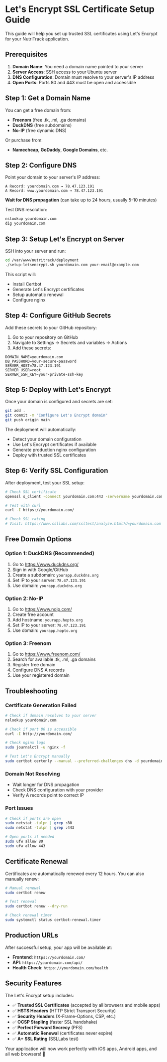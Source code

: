 # Let's Encrypt SSL Certificate Setup Guide

This guide will help you set up trusted SSL certificates using Let's Encrypt for your NutriTrack application.

## Prerequisites

1. **Domain Name**: You need a domain name pointed to your server
2. **Server Access**: SSH access to your Ubuntu server
3. **DNS Configuration**: Domain must resolve to your server's IP address
4. **Open Ports**: Ports 80 and 443 must be open and accessible

## Step 1: Get a Domain Name

You can get a free domain from:
- **Freenom** (free .tk, .ml, .ga domains)
- **DuckDNS** (free subdomains)
- **No-IP** (free dynamic DNS)

Or purchase from:
- **Namecheap**, **GoDaddy**, **Google Domains**, etc.

## Step 2: Configure DNS

Point your domain to your server's IP address:

```
A Record: yourdomain.com → 78.47.123.191
A Record: www.yourdomain.com → 78.47.123.191
```

**Wait for DNS propagation** (can take up to 24 hours, usually 5-10 minutes)

Test DNS resolution:
```bash
nslookup yourdomain.com
dig yourdomain.com
```

## Step 3: Setup Let's Encrypt on Server

SSH into your server and run:

```bash
cd /var/www/nutritrack/deployment
./setup-letsencrypt.sh yourdomain.com your-email@example.com
```

This script will:
- Install Certbot
- Generate Let's Encrypt certificates
- Setup automatic renewal
- Configure nginx

## Step 4: Configure GitHub Secrets

Add these secrets to your GitHub repository:

1. Go to your repository on GitHub
2. Navigate to Settings → Secrets and variables → Actions
3. Add these secrets:

```
DOMAIN_NAME=yourdomain.com
DB_PASSWORD=your-secure-password
SERVER_HOST=78.47.123.191
SERVER_USER=root
SERVER_SSH_KEY=your-private-ssh-key
```

## Step 5: Deploy with Let's Encrypt

Once your domain is configured and secrets are set:

```bash
git add .
git commit -m "Configure Let's Encrypt domain"
git push origin main
```

The deployment will automatically:
- Detect your domain configuration
- Use Let's Encrypt certificates if available
- Generate production nginx configuration
- Deploy with trusted SSL certificates

## Step 6: Verify SSL Configuration

After deployment, test your SSL setup:

```bash
# Check SSL certificate
openssl s_client -connect yourdomain.com:443 -servername yourdomain.com

# Test with curl
curl -I https://yourdomain.com/

# Check SSL rating
# Visit: https://www.ssllabs.com/ssltest/analyze.html?d=yourdomain.com
```

## Free Domain Options

### Option 1: DuckDNS (Recommended)
1. Go to https://www.duckdns.org/
2. Sign in with Google/GitHub
3. Create a subdomain: `yourapp.duckdns.org`
4. Set IP to your server: `78.47.123.191`
5. Use domain: `yourapp.duckdns.org`

### Option 2: No-IP
1. Go to https://www.noip.com/
2. Create free account
3. Add hostname: `yourapp.hopto.org`
4. Set IP to your server: `78.47.123.191`
5. Use domain: `yourapp.hopto.org`

### Option 3: Freenom
1. Go to https://www.freenom.com/
2. Search for available .tk, .ml, .ga domains
3. Register free domain
4. Configure DNS A records
5. Use your registered domain

## Troubleshooting

### Certificate Generation Failed
```bash
# Check if domain resolves to your server
nslookup yourdomain.com

# Check if port 80 is accessible
curl -I http://yourdomain.com/

# Check nginx logs
sudo journalctl -u nginx -f

# Test Let's Encrypt manually
sudo certbot certonly --manual --preferred-challenges dns -d yourdomain.com
```

### Domain Not Resolving
- Wait longer for DNS propagation
- Check DNS configuration with your provider
- Verify A records point to correct IP

### Port Issues
```bash
# Check if ports are open
sudo netstat -tulpn | grep :80
sudo netstat -tulpn | grep :443

# Open ports if needed
sudo ufw allow 80
sudo ufw allow 443
```

## Certificate Renewal

Certificates are automatically renewed every 12 hours. You can also manually renew:

```bash
# Manual renewal
sudo certbot renew

# Test renewal
sudo certbot renew --dry-run

# Check renewal timer
sudo systemctl status certbot-renewal.timer
```

## Production URLs

After successful setup, your app will be available at:
- **Frontend**: `https://yourdomain.com/`
- **API**: `https://yourdomain.com/api/`
- **Health Check**: `https://yourdomain.com/health`

## Security Features

The Let's Encrypt setup includes:
- ✅ **Trusted SSL Certificates** (accepted by all browsers and mobile apps)
- ✅ **HSTS Headers** (HTTP Strict Transport Security)
- ✅ **Security Headers** (X-Frame-Options, CSP, etc.)
- ✅ **OCSP Stapling** (faster SSL handshake)
- ✅ **Perfect Forward Secrecy** (PFS)
- ✅ **Automatic Renewal** (certificates never expire)
- ✅ **A+ SSL Rating** (SSLLabs test)

Your application will now work perfectly with iOS apps, Android apps, and all web browsers! 🎉